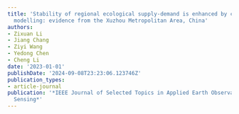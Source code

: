 ```yaml
---
title: 'Stability of regional ecological supply-demand is enhanced by complex network
  modelling: evidence from the Xuzhou Metropolitan Area, China'
authors:
- Zixuan Li
- Jiang Chang
- Ziyi Wang
- Yedong Chen
- Cheng Li
date: '2023-01-01'
publishDate: '2024-09-08T23:23:06.123746Z'
publication_types:
- article-journal
publication: '*IEEE Journal of Selected Topics in Applied Earth Observations and Remote
  Sensing*'
---
```

